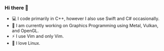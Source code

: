 ### Hi there 👋
- 💻 I code primarily in C++, however I also use Swift and C# occasionally.
- 🔭 I am currently working on Graphics Programming using Metal, Vulkan, and OpenGL.
- ⚡ I use Vim and only Vim.
- 🐧 I love Linux.
<!-- - 🌱 I'd love to someday learn to write a compiler with llvm. -->
